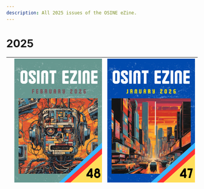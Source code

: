 ```yaml
---
description: All 2025 issues of the OSINE eZine.
---
```


# 2025



|   | [![](../../.gitbook/assets/OSINTeZine_2025_02.png)](02-february-2025.md) | [![](../../.gitbook/assets/OSINT_eZine-202501.png)](01-january-2025.md) |
| - | ------------------------------------------------------------------------ | ----------------------------------------------------------------------- |
